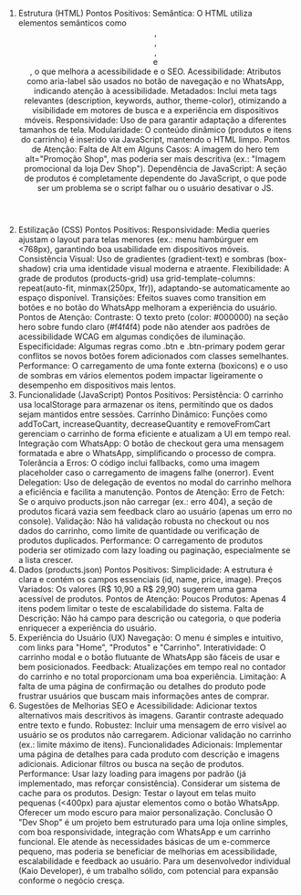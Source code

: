 1. Estrutura (HTML)
Pontos Positivos:
Semântica: O HTML utiliza elementos semânticos como <header>, <nav>, <main>, <section> e <footer>, o que melhora a acessibilidade e o SEO.
Acessibilidade: Atributos como aria-label são usados no botão de navegação e no WhatsApp, indicando atenção à acessibilidade.
Metadados: Inclui meta tags relevantes (description, keywords, author, theme-color), otimizando a visibilidade em motores de busca e a experiência em dispositivos móveis.
Responsividade: Uso de <meta name="viewport"> para garantir adaptação a diferentes tamanhos de tela.
Modularidade: O conteúdo dinâmico (produtos e itens do carrinho) é inserido via JavaScript, mantendo o HTML limpo.
Pontos de Atenção:
Falta de Alt em Alguns Casos: A imagem do hero tem alt="Promoção Shop", mas poderia ser mais descritiva (ex.: "Imagem promocional da loja Dev Shop").
Dependência de JavaScript: A seção de produtos é completamente dependente do JavaScript, o que pode ser um problema se o script falhar ou o usuário desativar o JS.
2. Estilização (CSS)
Pontos Positivos:
Responsividade: Media queries ajustam o layout para telas menores (ex.: menu hambúrguer em <768px), garantindo boa usabilidade em dispositivos móveis.
Consistência Visual: Uso de gradientes (gradient-text) e sombras (box-shadow) cria uma identidade visual moderna e atraente.
Flexibilidade: A grade de produtos (products-grid) usa grid-template-columns: repeat(auto-fit, minmax(250px, 1fr)), adaptando-se automaticamente ao espaço disponível.
Transições: Efeitos suaves como transition em botões e no botão do WhatsApp melhoram a experiência do usuário.
Pontos de Atenção:
Contraste: O texto preto (color: #000000) na seção hero sobre fundo claro (#f4f4f4) pode não atender aos padrões de acessibilidade WCAG em algumas condições de iluminação.
Especificidade: Algumas regras como .btn e .btn-primary podem gerar conflitos se novos botões forem adicionados com classes semelhantes.
Performance: O carregamento de uma fonte externa (boxicons) e o uso de sombras em vários elementos podem impactar ligeiramente o desempenho em dispositivos mais lentos.
3. Funcionalidade (JavaScript)
Pontos Positivos:
Persistência: O carrinho usa localStorage para armazenar os itens, permitindo que os dados sejam mantidos entre sessões.
Carrinho Dinâmico: Funções como addToCart, increaseQuantity, decreaseQuantity e removeFromCart gerenciam o carrinho de forma eficiente e atualizam a UI em tempo real.
Integração com WhatsApp: O botão de checkout gera uma mensagem formatada e abre o WhatsApp, simplificando o processo de compra.
Tolerância a Erros: O código inclui fallbacks, como uma imagem placeholder caso o carregamento de imagens falhe (onerror).
Event Delegation: Uso de delegação de eventos no modal do carrinho melhora a eficiência e facilita a manutenção.
Pontos de Atenção:
Erro de Fetch: Se o arquivo products.json não carregar (ex.: erro 404), a seção de produtos ficará vazia sem feedback claro ao usuário (apenas um erro no console).
Validação: Não há validação robusta no checkout ou nos dados do carrinho, como limite de quantidade ou verificação de produtos duplicados.
Performance: O carregamento de produtos poderia ser otimizado com lazy loading ou paginação, especialmente se a lista crescer.
4. Dados (products.json)
Pontos Positivos:
Simplicidade: A estrutura é clara e contém os campos essenciais (id, name, price, image).
Preços Variados: Os valores (R$ 10,90 a R$ 29,90) sugerem uma gama acessível de produtos.
Pontos de Atenção:
Poucos Produtos: Apenas 4 itens podem limitar o teste de escalabilidade do sistema.
Falta de Descrição: Não há campo para descrição ou categoria, o que poderia enriquecer a experiência do usuário.
5. Experiência do Usuário (UX)
Navegação: O menu é simples e intuitivo, com links para "Home", "Produtos" e "Carrinho".
Interatividade: O carrinho modal e o botão flutuante de WhatsApp são fáceis de usar e bem posicionados.
Feedback: Atualizações em tempo real no contador do carrinho e no total proporcionam uma boa experiência.
Limitação: A falta de uma página de confirmação ou detalhes do produto pode frustrar usuários que buscam mais informações antes de comprar.
6. Sugestões de Melhorias
SEO e Acessibilidade:
Adicionar textos alternativos mais descritivos às imagens.
Garantir contraste adequado entre texto e fundo.
Robustez:
Incluir uma mensagem de erro visível ao usuário se os produtos não carregarem.
Adicionar validação no carrinho (ex.: limite máximo de itens).
Funcionalidades Adicionais:
Implementar uma página de detalhes para cada produto com descrição e imagens adicionais.
Adicionar filtros ou busca na seção de produtos.
Performance:
Usar lazy loading para imagens por padrão (já implementado, mas reforçar consistência).
Considerar um sistema de cache para os produtos.
Design:
Testar o layout em telas muito pequenas (<400px) para ajustar elementos como o botão WhatsApp.
Oferecer um modo escuro para maior personalização.
Conclusão
O "Dev Shop" é um projeto bem estruturado para uma loja online simples, com boa responsividade, integração com WhatsApp e um carrinho funcional. Ele atende às necessidades básicas de um e-commerce pequeno, mas poderia se beneficiar de melhorias em acessibilidade, escalabilidade e feedback ao usuário. Para um desenvolvedor individual (Kaio Developer), é um trabalho sólido, com potencial para expansão conforme o negócio cresça.
